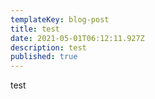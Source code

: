 ```yaml
---
templateKey: blog-post
title: test
date: 2021-05-01T06:12:11.927Z
description: test
published: true
---
```

test